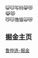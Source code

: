 ### 
😺🐱写码😸😻    
    😹😾    
😼😽撸猫🙀😿
  
## 掘金主页
[鲁仲连-掘金](https://juejin.cn/user/1832253620225116)
<!--
**luzhonglian/luzhonglian** is a ✨ _special_ ✨ repository because its `README.md` (this file) appears on your GitHub profile.

Here are some ideas to get you started:

- 🔭 I’m currently working on ...
- 🌱 I’m currently learning ...Uniapp Threejs
- 👯 I’m looking to collaborate on ...
- 🤔 I’m looking for help with ...
- 💬 Ask me about ...
- 📫 How to reach me: ...
- 😄 Pronouns: ...
- ⚡ Fun fact: ...
-->
